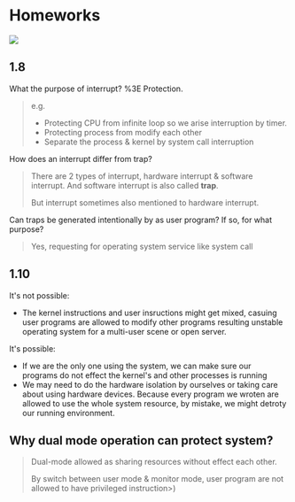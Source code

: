 # Homeworks
![](https://i.imgur.com/NJl9oQ1.png)

## 1.8
What the purpose of interrupt?
%3E Protection.
> e.g.
> * Protecting CPU from infinite loop so we arise interruption by timer.
> * Protecting process from modify each other
> * Separate the process & kernel by system call interruption

How does an interrupt differ from trap?
> There are 2 types of interrupt, hardware interrupt & software interrupt. And software interrupt is also called **trap**.
>
> But interrupt sometimes also mentioned to hardware interrupt.


Can traps be generated intentionally by as user program? If so, for what purpose?
> Yes, requesting for operating system service like system call

## 1.10
It's not possible:
* The kernel instructions and user insructions might get mixed, casuing user programs are allowed to modify other programs resulting unstable operating system for a multi-user scene or open server.

It's possible:
* If we are the only one using the system, we can make sure our programs do not effect the kernel's and other processes is running
* We may need to do the hardware isolation by ourselves or taking care about using hardware devices. Because every program we wroten are allowed to use the whole system resource, by mistake, we might detroty our running environment.
## Why dual mode operation can protect system?
> Dual-mode allowed as sharing resources without effect each other.
>
> By switch between user mode & monitor mode, user program are not allowed to have privileged instruction>)